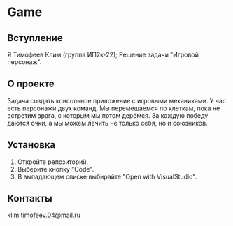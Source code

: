 # Game
## Вступление
Я Тимофеев Клим (группа ИП2к-22); Решение задачи "Игровой персонаж".
## О проекте
Задача создать консольное приложение с игровыми механиками. У нас есть персонажи двух команд. Мы перемещаемся по клеткам, пока не встретим врага, с которым мы потом дерёмся. За каждую победу даются очки, а мы можем лечить не только себя, но и союзников.  
## Установка
1) Откройте репозиторий.
2) Выберите кнопку "Code".
3) В выпадающем списке выбирайте "Open with VisualStudio".
## Контакты
klim.timofeev.04@mail.ru
